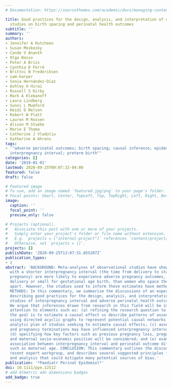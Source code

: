 ```yaml
---
# Documentation: https://sourcethemes.com/academic/docs/managing-content/

title: Good practices for the design, analysis, and interpretation of observational
  studies on birth spacing and perinatal health outcomes
subtitle: ''
summary: ''
authors:
- Jennifer A Hutcheon
- Susan Moskosky
- Cande V Ananth
- Olga Basso
- Peter A Briss
- Cynthia D Ferré
- Brittni N Frederiksen
- sam-harper
- Sonia Hernández-Dı́az
- Ashley H Hirai
- Russell S Kirby
- Mark A Klebanoff
- Laura Lindberg
- Sunni L Mumford
- Heidi D Nelson
- Robert W Platt
- Lauren M Rossen
- Alison M Stuebe
- Marie E Thoma
- Catherine J Vladutiu
- Katherine A Ahrens
tags:
- '"adverse perinatal outcomes; birth spacing; causal inference; epidemiologic bias;
  interpregnancy interval; preterm birth"'
categories: []
date: '2019-01-01'
lastmod: 2020-09-25T09:07:32-04:00
featured: false
draft: false

# Featured image
# To use, add an image named `featured.jpg/png` to your page's folder.
# Focal points: Smart, Center, TopLeft, Top, TopRight, Left, Right, BottomLeft, Bottom, BottomRight.
image:
  caption: ''
  focal_point: ''
  preview_only: false

# Projects (optional).
#   Associate this post with one or more of your projects.
#   Simply enter your project's folder or file name without extension.
#   E.g. `projects = ["internal-project"]` references `content/project/deep-learning/index.md`.
#   Otherwise, set `projects = []`.
projects: []
publishDate: '2020-09-25T13:07:31.855207Z'
publication_types:
- 2
abstract: 'BACKGROUND: Meta-analyses of observational studies have shown that women
  with a shorter interpregnancy interval (the time from delivery to start of a subsequent
  pregnancy) are more likely to experience adverse pregnancy outcomes, such as preterm
  delivery or small for gestational age birth, than women who space their births further
  apart. However, the studies used to inform these estimates have methodological shortcomings.
  METHODS: In this commentary, we summarise the discussions of an expert workgroup
  describing good practices for the design, analysis, and interpretation of observational
  studies of interpregnancy interval and adverse perinatal health outcomes. RESULTS:
  We argue that inferences drawn from research in this field will be improved by careful
  attention to elements such as: (a) refining the research question to clarify whether
  the goal is to estimate a causal effect vs describe patterns of association; (b)
  using directed acyclic graphs to represent potential causal networks and guide the
  analytic plan of studies seeking to estimate causal effects; (c) assessing how miscarriages
  and pregnancy terminations may have influenced interpregnancy interval classifications;
  (d) specifying how key factors such as previous pregnancy loss, pregnancy intention,
  and maternal socio-economic position will be considered; and (e) examining if the
  association between interpregnancy interval and perinatal outcome differs by factors
  such as maternal age. CONCLUSION: This commentary outlines the discussions of this
  recent expert workgroup, and describes several suggested principles for study design
  and analysis that could mitigate many potential sources of bias.'
publication: '*Paediatr Perinat Epidemiol*'
doi: 10.1111/ppe.12512
# add Almetric adn dimensions badges
add_badge: true
---
```

